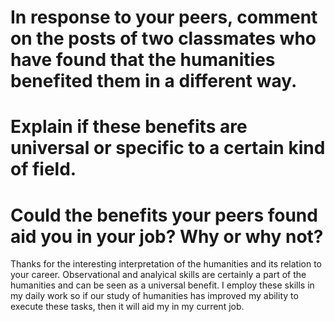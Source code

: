 # In response to your peers, comment on the posts of two classmates who have found that the humanities benefited them in a different way.

# Explain if these benefits are universal or specific to a certain kind of field. 


# Could the benefits your peers found aid you in your job? Why or why not?
Thanks for the interesting interpretation of the humanities and its relation to your career.  Observational and analyical skills are certainly a part of the humanities and can be seen as a universal benefit.  I employ these skills in my daily work so if our study of humanities has improved my ability to execute these tasks, then it will aid my in my current job.